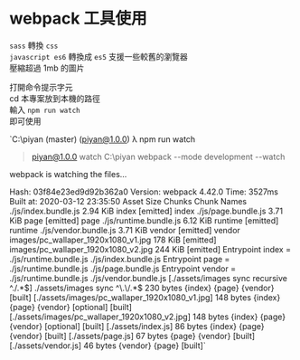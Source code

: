 # webpack 工具使用
`sass` 轉換 `css` <br>
`javascript es6` 轉換成 `es5` 支援一些較舊的瀏覽器<br>
壓縮超過 1mb 的圖片<br><p>

打開命令提示字元<br>
cd 本專案放到本機的路徑<br>
輸入 `npm run watch` <br>
即可使用

`C:\piyan (master) (piyan@1.0.0)
λ npm run watch

> piyan@1.0.0 watch C:\piyan
> webpack --mode development --watch


webpack is watching the files…

Hash: 03f84e23ed9d92b362a0
Version: webpack 4.42.0
Time: 3527ms
Built at: 2020-03-12 23:35:50
                              Asset      Size   Chunks             Chunk Names
               ./js/index.bundle.js  2.94 KiB    index  [emitted]  index
                ./js/page.bundle.js  3.71 KiB     page  [emitted]  page
             ./js/runtime.bundle.js  6.12 KiB  runtime  [emitted]  runtime
              ./js/vendor.bundle.js  3.71 KiB   vendor  [emitted]  vendor
images/pc_wallaper_1920x1080_v1.jpg   178 KiB           [emitted]
images/pc_wallaper_1920x1080_v2.jpg   244 KiB           [emitted]
Entrypoint index = ./js/runtime.bundle.js ./js/index.bundle.js
Entrypoint page = ./js/runtime.bundle.js ./js/page.bundle.js
Entrypoint vendor = ./js/runtime.bundle.js ./js/vendor.bundle.js
[./assets/images sync recursive ^\.\/.*$] ./assets/images sync ^\.\/.*$ 230 bytes {index} {page} {vendor} [built]
[./assets/images/pc_wallaper_1920x1080_v1.jpg] 148 bytes {index} {page} {vendor} [optional] [built]
[./assets/images/pc_wallaper_1920x1080_v2.jpg] 148 bytes {index} {page} {vendor} [optional] [built]
[./assets/index.js] 86 bytes {index} {page} {vendor} [built]
[./assets/page.js] 67 bytes {page} {vendor} [built]
[./assets/vendor.js] 46 bytes {vendor} {page} [built]`
